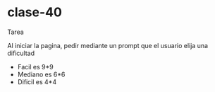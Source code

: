 # clase-40

Tarea

Al iniciar la pagina, pedir mediante un prompt que el usuario elija una dificultad
- Facil es 9*9
- Mediano es 6*6
- Dificil es 4*4
